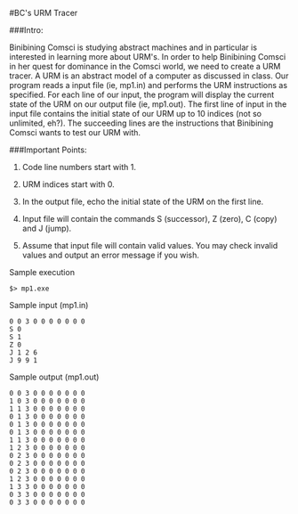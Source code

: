 #BC's URM Tracer

###Intro:

Binibining Comsci is studying abstract machines and in particular is interested in learning more about URM's. In order to help Binibining Comsci in her quest for dominance in the Comsci world, we need to create a URM tracer. A URM is an abstract model of a computer as discussed in class.
Our program reads a input file (ie, mp1.in) and performs the URM instructions as specified. For each line of our input, the program will display the current state of the URM on our output file (ie, mp1.out). The first line of input in the input file contains the initial state of our URM up to 10 indices (not so unlimited, eh?). The succeeding lines are the instructions that Binibining Comsci wants to test our URM with.

###Important Points:

1. Code line numbers start with 1.

2. URM indices start with 0.

3. In the output file, echo the initial state of the URM on the first line.

4. Input file will contain the commands S (successor), Z (zero), C (copy) and J (jump).

5. Assume that input file will contain valid values. You may check invalid values and output an error message if you wish.

Sample execution
```
$> mp1.exe
```
Sample input (mp1.in)
```
0 0 3 0 0 0 0 0 0 0
S 0
S 1
Z 0
J 1 2 6
J 9 9 1
```
Sample output (mp1.out)
```
0 0 3 0 0 0 0 0 0 0
1 0 3 0 0 0 0 0 0 0
1 1 3 0 0 0 0 0 0 0
0 1 3 0 0 0 0 0 0 0
0 1 3 0 0 0 0 0 0 0
0 1 3 0 0 0 0 0 0 0
1 1 3 0 0 0 0 0 0 0
1 2 3 0 0 0 0 0 0 0
0 2 3 0 0 0 0 0 0 0
0 2 3 0 0 0 0 0 0 0
0 2 3 0 0 0 0 0 0 0
1 2 3 0 0 0 0 0 0 0
1 3 3 0 0 0 0 0 0 0
0 3 3 0 0 0 0 0 0 0
0 3 3 0 0 0 0 0 0 0
```
